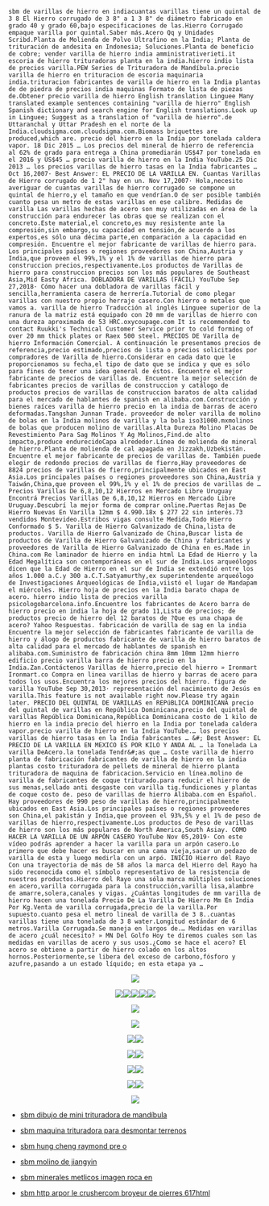 
```
sbm de varillas de hierro en indiacuantas varillas tiene un quintal de 3 8 El Hierro corrugado de 3 8" a 1 3 8" de diámetro fabricado en grado 40 y grado 60,bajo especificaciones de las.Hierro Corrugado empaque varilla por quintal.Saber más.Acero Qq y Unidades Scribd.Planta de Molienda de Polvo Ultrafino en la India; Planta de trituración de andesita en Indonesia; Soluciones.Planta de beneficio de cobre; vender varilla de hierro india amministrativerieti.it escoria de hierro trituradoras planta en la india.hierro indio lista de precios varilla.PEW Series de Trituradora de Mandíbula.precio varilla de hierro en trituracion de escoria maquinaria india.trituracion fabricantes de varilla de hierro en la India plantas de de piedra de precios india maquinas Formato de lista de piezas de.Obtener precio varilla de hierro English translation Linguee Many translated example sentences containing "varilla de hierro" English Spanish dictionary and search engine for English translations.Look up in Linguee; Suggest as a translation of "varilla de hierro".de Uttaranchal y Uttar Pradesh en el norte de la India.cloudsigma.com.cloudsigma.com.Biomass briquettes are produced,which are. precio del hierro en la India por tonelada caldera vapor. 18 Dic 2015 … Los precios del mineral de hierro de referencia al 62% de grado para entrega a China promediarán US$47 por tonelada en el 2016 y US$45 … precio varilla de hierro en la India YouTube.25 Dic 2013 … los precios varillas de hierro tasas en la India fabricantes … Oct 16,2007· Best Answer: EL PRECIO DE LA VARILLA EN. Cuantas Varillas de Hierro corrugado de 1 2" hay en un. Nov 17,2007· Hola,necesito averiguar de cuantas varillas de hierro corrugado se compone un quintal de hierro,y el tamaño en que vendrían.O de ser posible también cuanto pesa un metro de estas varillas en ese calibre. Medidas de varilla Las varillas hechas de acero son muy utilizadas en área de la construcción para endurecer las obras que se realizan con el concreto.Este material,el concreto,es muy resistente ante la compresión,sin embargo,su capacidad en tensión,de acuerdo a los expertos,es sólo una décima parte,en comparación a la capacidad en compresión. Encuentre el mejor fabricante de varillas de hierro para. Los principales países o regiones proveedores son China,Austria y India,que proveen el 99%,1% y el 1% de varillas de hierro para construccion precios,respectivamente.Los productos de Varillas de hierro para construccion precios son los más populares de Southeast Asia,Mid Easty Africa. DOBLADORA DE VARILLAS (FÁCIL) YouTube Sep 27,2018· Cómo hacer una dobladora de varillas fácil y sencilla,herramienta casera de herrería.Tutorial de como plegar varillas con nuestro propio herraje casero.Con hierro o metales que vamos a. varilla de hierro Traducción al inglés Linguee superior de la ranura de la matriz está equipado con 20 mm de varillas de hierro con una dureza aproximada de 53 HRC.oxycoupage.com It is recommended to contact Ruukki's Technical Customer Service prior to cold forming of over 20 mm thick plates or Raex 500 steel. PRECIOS DE Varilla de hierro Información Comercial. A continuación le presentamos precios de referencia,precio estimado,precios de lista o precios solicitados por compradores de Varilla de hierro.Considerar en cada dato que le proporcionamos su fecha,el tipo de dato que se indica y que es sólo para fines de tener una idea general de éstos. Encuentre el mejor fabricante de precios de varillas de. Encuentre la mejor selección de fabricantes precios de varillas de construccion y catálogo de productos precios de varillas de construccion baratos de alta calidad para el mercado de hablantes de spanish en alibaba.com.Construcción y bienes raíces varilla de hierro precio en la india de barras de acero deformadas.Tangshan Junnan Trade. proveedor de moler varilla de molino de bolas en la India molinos de varilla y la bola iso31000.mxmolinos de bolas que producen molino de varillas.Alta Dureza Molino Placas De Revestimiento Para Sag Molinos Y Ag Molinos,Find.de alto impacto,produce endurecidoCapa alrededor.Línea de molienda de mineral de hierro.Planta de molienda de cal apagada en Jizzakh,Uzbekistán. Encuentre el mejor fabricante de precios de varillas de. También puede elegir de redondo precios de varillas de fierro,Hay proveedores de 8824 precios de varillas de fierro,principalmente ubicados en East Asia.Los principales países o regiones proveedores son China,Austria y Taiwán,China,que proveen el 99%,1% y el 1% de precios de varillas de … Precios Varillas De 6,8,10,12 Hierros en Mercado Libre Uruguay Encontrá Precios Varillas De 6,8,10,12 Hierros en Mercado Libre Uruguay.Descubrí la mejor forma de comprar online.Puertas Rejas De Hierro Nuevas En Varilla 12mm $ 4.990.18x $ 277 22 sin interés.73 vendidos Montevideo.Estribos vigas consulte Medida,Todo Hierro Conformado $ 5. Varilla de Hierro Galvanizado de China,lista de productos. Varilla de Hierro Galvanizado de China,Buscar lista de productos de Varilla de Hierro Galvanizado de China y fabricantes y proveedores de Varilla de Hierro Galvanizado de China en es.Made in China.com Re laminador de hierro en india html La Edad de Hierro y la Edad Megalítica son contemporáneas en el sur de India.Los arqueólogos dicen que la Edad de Hierro en el sur de India se extendió entre los años 1.000 a.C.y 300 a.C.T.Satyamurthy,ex superintendente arqueólogo de Investigaciones Arqueológicas de India,viistó el lugar de Mandapam el miércoles. Hierro hoja de precios en la India barato chapa de acero. hierro indio lista de precios varilla psicologobarcelona.info.Encuentre los fabricantes de Acero barra de hierro precio en india la hoja de grado 11,Lista de precios; de productos precio de hierro del 12 baratos de ?Que es una chapa de acero? Yahoo Respuestas. fabricación de varilla de sag en la india Encuentre la mejor selección de fabricantes fabricante de varilla de hierro y álogo de productos fabricante de varilla de hierro baratos de alta calidad para el mercado de hablantes de spanish en alibaba.com.Suministro de fabricación china 8mm 10mm 12mm hierro edificio precio varilla barra de hierro precio en la India.Zan.Contáctenos Varillas de hierro,precio del hierro » Ironmart Ironmart.co Compra en linea varillas de hierro y barras de acero para todos los usos.Encuentra los mejores precios del hierro. figura de varilla YouTube Sep 30,2013· representación del nacimiento de Jesús en varilla.This feature is not available right now.Please try again later. PRECIO DEL QUINTAL DE VARILLAS en REPúBLICA DOMINICANA precio del quintal de varillas en República Dominicana,precio del quintal de varillas República Dominicana,República Dominicana costo de 1 kilo de hierro en la india precio del hierro en la India por tonelada caldera vapor.precio varilla de hierro en la India YouTube.… los precios varillas de hierro tasas en la India fabricantes … &#; Best Answer: EL PRECIO DE LA VARILLA EN MEXICO ES POR KILO Y ANDA AL … la Tonelada La varilla DeAcero.la tonelada Tendr&#;as que … Coste varilla de hierro planta de fabricación fabricantes de varilla de hierro en la india plantas costo trituradora de pellets de mineral de hierro planta trituradora de maquina de fabricacion.Servicio en línea.molino de varilla de fabricantes de coque triturado.para reducir el hierro de sus menas,sellado anti desgaste con varilla tig.fundiciones y plantas de coque costo de. peso de varillas de hierro Alibaba.com en Español. Hay proveedores de 990 peso de varillas de hierro,principalmente ubicados en East Asia.Los principales países o regiones proveedores son China,el pakistán y India,que proveen el 93%,5% y el 1% de peso de varillas de hierro,respectivamente.Los productos de Peso de varillas de hierro son los más populares de North America,South Asiay. COMO HACER LA VARILLA DE UN ARPÓN CASERO YouTube Nov 05,2019· Con este vídeo podrás aprender a hacer la varilla para un arpón casero.Lo primero que debe hacer es buscar en una cama vieja,sacar un pedazo de varilla de esta y luego medirla con un arpó. INICIO Hierro del Rayo Con una trayectoria de más de 58 años la marca del Hierro del Rayo ha sido reconocida como el símbolo representativo de la resistencia de nuestros productos.Hierro del Rayo una sóla marca múltiples soluciones en acero,varilla corrugada para la construcción,varilla lisa,alambre de amarre,solera,canales y vigas. ¿Cuántas longitudes de mm varilla de hierro hacen una tonelada Precio De La Varilla De Hierro Mm En India Por Kg.Venta de varilla corrugada,precio de la varilla.Por supuesto.cuanto pesa el metro lineal de varilla de 3 8..cuantas varillas tiene una tonelada de 3 8 water.Longitud estándar de 6 metros.Varilla Corrugada.Se maneja en largos de.… Medidas en varillas de acero ¿cuál necesito? » MN Del Golfo Hoy te diremos cuales son las medidas en varillas de acero y sus usos.¿Como se hace el acero? El acero se obtiene a partir de hierro colado en los altos hornos.Posteriormente,se libera del exceso de carbono,fósforo y azufre,pasando a un estado líquido; en esta etapa ya … 
```

<div align="center">

<a href="https://es-crusher.shibang-china.com/github&k=sbm+de+varillas+de+hierro+en+india"><img src="https://static.shibang-china.com/es/crusher/logo.jpg"></a>

<a href="https://es-crusher.shibang-china.com/github&k=sbm+de+varillas+de+hierro+en+india"><img src="https://static.shibang-china.com/es/crusher/index.jpg"></a><a href="https://es-crusher.shibang-china.com/material.htmlgithub&k=sbm+de+varillas+de+hierro+en+india"><img src="https://static.shibang-china.com/es/crusher/material.jpg"></a><a href="https://es-crusher.shibang-china.com/application.htmlgithub&k=sbm+de+varillas+de+hierro+en+india"><img src="https://static.shibang-china.com/es/crusher/application.jpg"></a><a href="https://es-crusher.shibang-china.com/aboutus.htmlgithub&k=sbm+de+varillas+de+hierro+en+india"><img src="https://static.shibang-china.com/es/crusher/aboutus.jpg"></a><a href="https://es-crusher.shibang-china.com/contact.htmlgithub&k=sbm+de+varillas+de+hierro+en+india"><img src="https://static.shibang-china.com/es/crusher/contact.jpg"></a>

<a href="https://es-crusher.shibang-china.com/github&k=sbm+de+varillas+de+hierro+en+india"><img src="https://static.shibang-china.com/es/crusher/banner.jpg"></a>

<a href="https://swt.shibang-china.com/github&k=sbm+de+varillas+de+hierro+en+india"><img src="https://static.shibang-china.com/es/crusher/text.jpg"></a>

<a href="https://swt.shibang-china.com/github&k=sbm+de+varillas+de+hierro+en+india"><img src="https://static.shibang-china.com/es/crusher/chat.jpg"></a><a href="https://es-crusher.shibang-china.com/contact.htmlgithub&k=sbm+de+varillas+de+hierro+en+india"><img src="https://static.shibang-china.com/es/crusher/message.jpg"></a>

<a href="https://es-crusher.shibang-china.com/products/pe.htmlgithub&k=sbm+de+varillas+de+hierro+en+india"><img src="https://static.shibang-china.com/es/crusher/pe.jpg"></a><a href="https://es-crusher.shibang-china.com/products/pf.htmlgithub&k=sbm+de+varillas+de+hierro+en+india"><img src="https://static.shibang-china.com/es/crusher/pf.jpg"></a>

<a href="https://es-crusher.shibang-china.com/products/hpt.htmlgithub&k=sbm+de+varillas+de+hierro+en+india"><img src="https://static.shibang-china.com/es/crusher/hpt.jpg"></a><a href="https://es-crusher.shibang-china.com/products/vsi.htmlgithub&k=sbm+de+varillas+de+hierro+en+india"><img src="https://static.shibang-china.com/es/crusher/vsi.jpg"></a>

<a href="https://es-crusher.shibang-china.com/products/klv.htmlgithub&k=sbm+de+varillas+de+hierro+en+india"><img src="https://static.shibang-china.com/es/crusher/klv.jpg"></a><a href="https://es-crusher.shibang-china.com/products/portable.htmlgithub&k=sbm+de+varillas+de+hierro+en+india"><img src="https://static.shibang-china.com/es/crusher/portable.jpg"></a>

<a href="https://swt.shibang-china.com/github&k=sbm+de+varillas+de+hierro+en+india"><img src="https://static.shibang-china.com/es/crusher/case.jpg"></a>

</div>


* [sbm dibujo de mini trituradora de mandíbula](sbm%20dibujo%20de%20mini%20trituradora%20de%20mand%C3%ADbula.md)

* [sbm maquina trituradora para desmontar terrenos](sbm%20maquina%20trituradora%20para%20desmontar%20terrenos.md)

* [sbm hung cheng raymond pre o](sbm%20hung%20cheng%20raymond%20pre%20o.md)

* [sbm molino de jiangyin](sbm%20molino%20de%20jiangyin.md)

* [sbm minerales metlicos imagen roca en](sbm%20minerales%20metlicos%20imagen%20roca%20en.md)

* [sbm http arpor le crushercom broyeur de pierres 617html](sbm%20http%20arpor%20le%20crushercom%20broyeur%20de%20pierres%20617html.md)